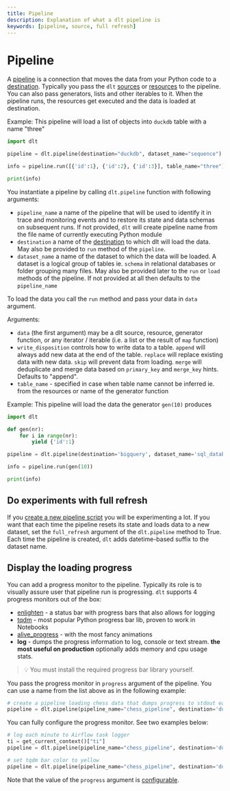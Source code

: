 ```yaml
---
title: Pipeline
description: Explanation of what a dlt pipeline is
keywords: [pipeline, source, full refresh]
---
```


# Pipeline

A [pipeline](glossary.md#pipeline) is a connection that moves the data from your Python code to a [destination](glossary.md#destination). Typically you pass the `dlt` [sources](source.md) or [resources](resource.md) to the pipeline. You can also pass generators, lists and other iterables to it. When the pipeline runs, the resources get executed and the data is loaded at destination.

Example: This pipeline will load a list of objects into `duckdb` table with a name "three"
```python
import dlt

pipeline = dlt.pipeline(destination="duckdb", dataset_name="sequence")

info = pipeline.run([{'id':1}, {'id':2}, {'id':3}], table_name="three")

print(info)
```

You instantiate a pipeline by calling `dlt.pipeline` function with following arguments:
- `pipeline_name` a name of the pipeline that will be used to identify it in trace and monitoring events and to restore its state and data schemas on subsequent runs. If not provided, `dlt` will create pipeline name from the file name of currently executing Python module
- `destination` a name of the [destination](../destinations/bigquery) to which dlt will load the data. May also be provided to `run` method of the `pipeline`.
- `dataset_name` a name of the dataset to which the data will be loaded. A dataset is a logical group of tables ie. `schema` in relational databases or folder grouping many files. May also be provided later to the `run` or `load` methods of the pipeline. If not provided at all then defaults to the `pipeline_name`

To load the data you call the `run` method and pass your data in `data` argument.

Arguments:
- `data` (the first argument) may be a dlt source, resource, generator function, or any iterator / iterable (i.e. a list or the result of `map` function)
- `write_disposition` controls how to write data to a table. `append` will always add new data at the end of the table. `replace` will replace existing data with new data. `skip` will prevent data from loading. `merge` will deduplicate and merge data based on `primary_key` and `merge_key` hints. Defaults to "append".
- `table_name` - specified in case when table name cannot be inferred ie. from the resources or name of the generator function


Example: This pipeline will load the data the generator `gen(10)` produces
```python
import dlt

def gen(nr):
    for i in range(nr):
        yield {'id':1}

pipeline = dlt.pipeline(destination='bigquery', dataset_name='sql_database_data')

info = pipeline.run(gen(10))

print(info)
```

## Do experiments with full refresh
If you [create a new pipeline script](../walkthroughs/create-a-pipeline.md) you will be experimenting a lot. If you want that each time the pipeline resets its state and loads data to a new dataset, set the `full_refresh` argument of the `dlt.pipeline` method to True. Each time the pipeline is created, `dlt` adds datetime-based suffix to the dataset name.

## Display the loading progress
You can add a progress monitor to the pipeline. Typically its role is to visually assure user that pipeline run is progressing. `dlt` supports 4 progress monitors out of the box:
* [enlighten](https://github.com/Rockhopper-Technologies/enlighten) - a status bar with progress bars that also allows for logging
* [tqdm](https://github.com/tqdm/tqdm) - most popular Python progress bar lib, proven to work in Notebooks
* [alive_progress](https://github.com/rsalmei/alive-progress) - with the most fancy animations
* **log** - dumps the progress information to log, console or text stream. **the most useful on production** optionally adds memory and cpu usage stats.

> 💡 You must install the required progress bar library yourself.

You pass the progress monitor in `progress` argument of the pipeline. You can use a name from the list above as in the following example:
```python
# create a pipeline loading chess data that dumps progress to stdout each 10 seconds (the default)
pipeline = dlt.pipeline(pipeline_name="chess_pipeline", destination='duckdb', dataset_name="chess_players_games_data", progress="log")
```
You can fully configure the progress monitor. See two examples below:
```python
# log each minute to Airflow task logger
ti = get_current_context()["ti"]
pipeline = dlt.pipeline(pipeline_name="chess_pipeline", destination='duckdb', dataset_name="chess_players_games_data", progress=dlt.progress.log(60, ti.log))
```
```python
# set tqdm bar color to yellow
pipeline = dlt.pipeline(pipeline_name="chess_pipeline", destination='duckdb', dataset_name="chess_players_games_data", progress=dlt.progress.tqdm(colour="yellow"))
```

Note that the value of the `progress` argument is [configurable](../walkthroughs/run-a-pipeline.md#2-see-the-progress-during-loading).
